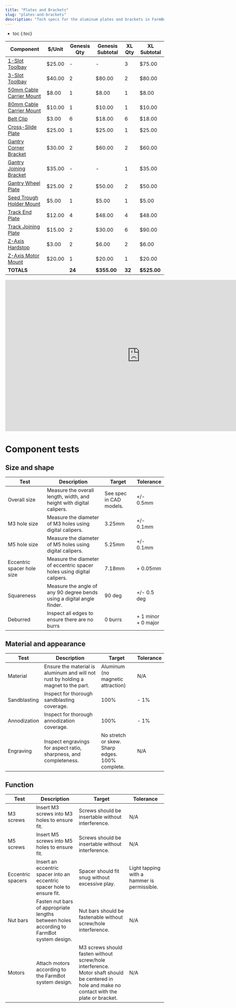 ```yaml
---
title: "Plates and Brackets"
slug: "plates-and-brackets"
description: "Tech specs for the aluminum plates and brackets in FarmBot Genesis. Visit [our shop](http://shop.farm.bot) to purchase parts."
---
```


* toc
{:toc}


|Component|$/Unit|Genesis Qty|Genesis Subtotal|XL Qty|XL Subtotal|
|---------|------|-----------|----------------|------|-----------|
|[1-Slot Toolbay](plates-and-brackets/toolbays.md#1-slot-toolbay)|$25.00|-|-|3|$75.00
|[3-Slot Toolbay](plates-and-brackets/toolbays.md#3-slot-toolbay)|$40.00|2|$80.00|2|$80.00
|[50mm Cable Carrier Mount](plates-and-brackets/cable-carrier-mounts.md#50mm-cable-carrier-mount)|$8.00|1|$8.00|1|$8.00
|[80mm Cable Carrier Mount](plates-and-brackets/cable-carrier-mounts.md#80mm-cable-carrier-mount)|$10.00|1|$10.00|1|$10.00
|[Belt Clip](plates-and-brackets/belt-clips.md#belt-clip)|$3.00|6|$18.00|6|$18.00
|[Cross-Slide Plate](plates-and-brackets/cross-slide.md#cross-slide-plate)|$25.00|1|$25.00|1|$25.00
|[Gantry Corner Bracket](plates-and-brackets/gantry.md#gantry-corner-bracket)|$30.00|2|$60.00|2|$60.00
|[Gantry Joining Bracket](plates-and-brackets/gantry.md#gantry-joining-bracket)|$35.00|-|-|1|$35.00
|[Gantry Wheel Plate](plates-and-brackets/gantry.md#gantry-wheel-plate)|$25.00|2|$50.00|2|$50.00
|[Seed Trough Holder Mount](plates-and-brackets/toolbays.md#seed-trough-holder-mount)|$5.00|1|$5.00|1|$5.00
|[Track End Plate](plates-and-brackets/track-plates.md#track-end-plate)|$12.00|4|$48.00|4|$48.00
|[Track Joining Plate](plates-and-brackets/track-plates.md#track-joining-plate)|$15.00|2|$30.00|6|$90.00
|[Z-Axis Hardstop](plates-and-brackets/z-axis.md#z-axis-hardstop)|$3.00|2|$6.00|2|$6.00
|[Z-Axis Motor Mount](plates-and-brackets/z-axis.md#z-axis-motor-mount)|$20.00|1|$20.00|1|$20.00
|**TOTALS**||**24**|**$355.00**|**32**|**$525.00**

<iframe width="854" height="480" src="https://www.youtube.com/embed/poZNFG8F3Jo" frameborder="0" allow="accelerometer; autoplay; clipboard-write; encrypted-media; gyroscope; picture-in-picture" allowfullscreen></iframe>

# Component tests

## Size and shape

|Test         |Description  |Target       |Tolerance    |
|-------------|-------------|-------------|-------------|
|Overall size |Measure the overall length, width, and height with digital calipers.|See spec in CAD models.|+/- 0.5mm
|M3 hole size |Measure the diameter of M3 holes using digital calipers.|3.25mm|+/- 0.1mm
|M5 hole size |Measure the diameter of M5 holes using digital calipers.|5.25mm|+/- 0.1mm
|Eccentric spacer hole size|Measure the diameter of eccentric spacer holes using digital calipers.|7.18mm|+ 0.05mm
|Squareness   |Measure the angle of any 90 degree bends using a digital angle finder.|90 deg|+/- 0.5 deg
|Deburred     |Inspect all edges to ensure there are no burrs|0 burrs|+ 1 minor<br>+ 0 major

## Material and appearance

|Test         |Description  |Target       |Tolerance    |
|-------------|-------------|-------------|-------------|
|Material     |Ensure the material is aluminum and will not rust by holding a magnet to the part.|Aluminum (no magnetic attraction)|N/A
|Sandblasting |Inspect for thorough sandblasting coverage.|100%|- 1%
|Annodization |Inspect for thorough annodization coverage.|100%|- 1%
|Engraving    |Inspect engravings for aspect ratio, sharpness, and completeness.|No stretch or skew.<br>Sharp edges.<br>100% complete.|N/A

## Function

|Test         |Description  |Target       |Tolerance    |
|-------------|-------------|-------------|-------------|
|M3 screws    |Insert M3 screws into M3 holes to ensure fit.|Screws should be insertable without interference.|N/A
|M5 screws    |Insert M5 screws into M5 holes to ensure fit.|Screws should be insertable without interference.|N/A
|Eccentric spacers|Insert an eccentric spacer into an eccentric spacer hole to ensure fit.|Spacer should fit snug without excessive play.|Light tapping with a hammer is permissible.
|Nut bars     |Fasten nut bars of appropriate lengths between holes according to FarmBot system design.|Nut bars should be fastenable without screw/hole interference.|N/A
|Motors       |Attach motors according to the FarmBot system design.|M3 screws should fasten without screw/hole interference. Motor shaft should be centered in hole and make no contact with the plate or bracket.|N/A
